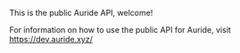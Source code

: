 This is the public Auride API, welcome!

For information on how to use the public API for Auride, visit https://dev.auride.xyz/